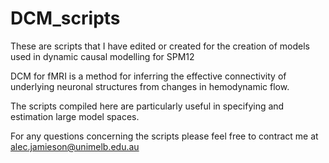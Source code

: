 # DCM_scripts
These are scripts that I have edited or created for the creation of models used in dynamic causal modelling for SPM12

DCM for fMRI is a method for inferring the effective connectivity of underlying neuronal structures from changes in hemodynamic flow. 

The scripts compiled here are particularly useful in specifying and estimation large model spaces.

For any questions concerning the scripts please feel free to contract me at alec.jamieson@unimelb.edu.au
 
